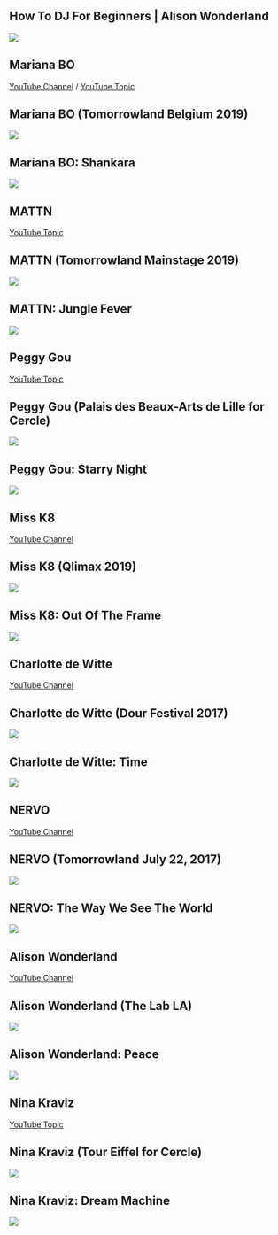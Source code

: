 How To DJ For Beginners | Alison Wonderland
-------------------------------------------

[![]( /image/yid-rzg8OPPKVdM.jpg)](https://www.youtube.com/watch?v=rzg8OPPKVdM)

Mariana BO
----------

[YouTube Channel](https://www.youtube.com/channel/UCXBxS3vJZmrKUTOmjG0XnKQ) / [YouTube Topic](https://www.youtube.com/channel/UC7orAmV1JD-j-cIxOW7gi3w)

Mariana BO (Tomorrowland Belgium 2019)
--------------------------------------

[![]( /image/yid-dQRARRAhRLc.jpg)](https://www.youtube.com/watch?v=dQRARRAhRLc)

Mariana BO: Shankara
--------------------

[![]( /image/yid-V7-JQcNm8W0.jpg)](https://www.youtube.com/watch?v=V7-JQcNm8W0)

MATTN
-----

[YouTube Topic](https://www.youtube.com/channel/UCojmPu73tS_5hcxUOoCtHjw)

MATTN (Tomorrowland Mainstage 2019)
-----------------------------------

[![]( /image/yid-ksqBDYwqkHA.jpg)](https://www.youtube.com/watch?v=ksqBDYwqkHA)

MATTN: Jungle Fever
-------------------

[![]( /image/yid-F18eozyUKoM.jpg)](https://www.youtube.com/watch?v=F18eozyUKoM)

Peggy Gou
---------

[YouTube Topic](https://www.youtube.com/channel/UConl7T_sh6sQCwYe8WrQNbQ)

Peggy Gou (Palais des Beaux-Arts de Lille for Cercle)
-----------------------------------------------------

[![]( /image/yid--UOMvxh4MYU.jpg)](https://www.youtube.com/watch?v=-UOMvxh4MYU)

Peggy Gou: Starry Night
-----------------------

[![]( /image/yid-r_wwmmo6UGY.jpg)](https://www.youtube.com/watch?v=r_wwmmo6UGY)

Miss K8
-------

[YouTube Channel](https://www.youtube.com/channel/UC9QwEZj-KBlYzW3hbsgwS-Q)

Miss K8 (Qlimax 2019)
---------------------

[![]( /image/yid-Z0N1i7LwXXE.jpg)](https://www.youtube.com/watch?v=Z0N1i7LwXXE)

Miss K8: Out Of The Frame
-------------------------

[![]( /image/yid-k9sC2RcFsQg.jpg)](https://www.youtube.com/watch?v=k9sC2RcFsQg)

Charlotte de Witte
------------------

[YouTube Channel](https://www.youtube.com/channel/UC-yOW3e6zBSo1JwLXq46Suw)

Charlotte de Witte (Dour Festival 2017)
---------------------------------------

[![]( /image/yid-AtZxg-OC5ho.jpg)](https://www.youtube.com/watch?v=AtZxg-OC5ho)

Charlotte de Witte: Time
------------------------

[![]( /image/yid-qNWQ5TGujVI.jpg)](https://www.youtube.com/watch?v=qNWQ5TGujVI)

NERVO
-----

[YouTube Channel](https://www.youtube.com/channel/UCPIq_wSB6DYBtoee4KqSZnw)

NERVO (Tomorrowland July 22, 2017)
----------------------------------

[![]( /image/yid-_m9OgQkdVqQ.jpg)](https://www.youtube.com/watch?v=_m9OgQkdVqQ)

NERVO: The Way We See The World
-------------------------------

[![]( /image/yid-rTOMpaOd31g.jpg)](https://www.youtube.com/watch?v=rTOMpaOd31g)

Alison Wonderland
-----------------

[YouTube Channel](https://www.youtube.com/channel/UCB6R4ceqzkFiNX6FjDNzuKw)

Alison Wonderland (The Lab LA)
------------------------------

[![]( /image/yid-HIXwkduDI3w.jpg)](https://www.youtube.com/watch?v=HIXwkduDI3w)

Alison Wonderland: Peace
------------------------

[![]( /image/yid-KbGV1KEXds4.jpg)](https://www.youtube.com/watch?v=KbGV1KEXds4)

Nina Kraviz
-----------

[YouTube Topic](https://www.youtube.com/channel/UCF6lav85ybIK3Umon9oI-dw)

Nina Kraviz (Tour Eiffel for Cercle)
------------------------------------

[![]( /image/yid-oFvqo1dil7M.jpg)](https://www.youtube.com/watch?v=oFvqo1dil7M)

Nina Kraviz: Dream Machine
--------------------------

[![]( /image/yid-JDJRg8sowP4.jpg)](https://www.youtube.com/watch?v=JDJRg8sowP4)